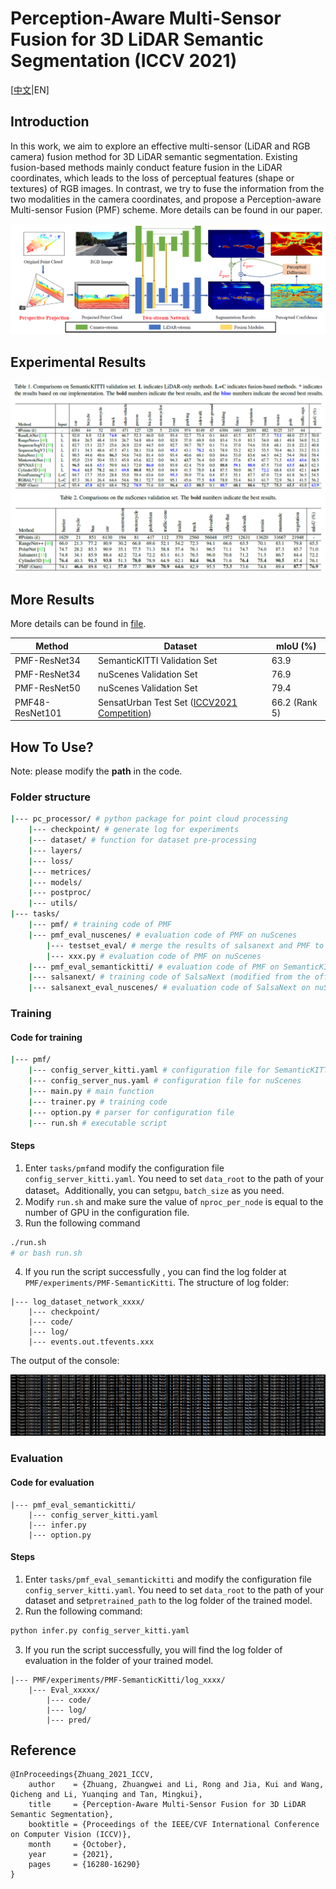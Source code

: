 # Perception-Aware Multi-Sensor Fusion for 3D LiDAR Semantic Segmentation (ICCV 2021)

[[中文](./README.md)|EN]

## Introduction

In this work, we aim to explore an effective multi-sensor (LiDAR and RGB camera) fusion method for 3D LiDAR semantic segmentation. Existing fusion-based methods mainly conduct feature fusion in the LiDAR coordinates, which leads to the loss of perceptual features (shape or textures) of RGB images.    In contrast, we try to fuse the information from the two modalities in the camera coordinates, and propose a Perception-aware Multi-sensor Fusion (PMF) scheme. More details can be found in our paper.

![image-20211013141408045](assets/image-20211013141408045.png)

## Experimental Results

![image-20211013144333265](assets/image-20211013144333265.png)

## More Results

More details can be found in [file](./more_experiment_config.md).

| Method          | Dataset                                                      | mIoU (%)      |
| --------------- | ------------------------------------------------------------ | ------------- |
| PMF-ResNet34    | SemanticKITTI Validation Set                                 | 63.9          |
| PMF-ResNet34    | nuScenes Validation Set                                      | 76.9          |
| PMF-ResNet50    | nuScenes Validation Set                                      | 79.4          |
| PMF48-ResNet101 | SensatUrban Test Set ([ICCV2021 Competition](https://competitions.codalab.org/competitions/31519#results)) | 66.2 (Rank 5) |



## How To Use?

Note: please modify the **path** in the code.

### Folder structure

```bash
|--- pc_processor/ # python package for point cloud processing
	|--- checkpoint/ # generate log for experiments
	|--- dataset/ # function for dataset pre-processing
	|--- layers/
	|--- loss/ 
	|--- metrices/ 
	|--- models/
	|--- postproc/ 
	|--- utils/
|--- tasks/ 
	|--- pmf/ # training code of PMF
	|--- pmf_eval_nuscenes/ # evaluation code of PMF on nuScenes
		|--- testset_eval/ # merge the results of salsanext and PMF to generate results for testset
		|--- xxx.py # evaluation code of PMF on nuScenes
	|--- pmf_eval_semantickitti/ # evaluation code of PMF on SemanticKITTI
	|--- salsanext/ # training code of SalsaNext (modified from the official version)
	|--- salsanext_eval_nuscenes/ # evaluation code of SalsaNext on nuScenes
```



### Training

#### Code for training

```bash
|--- pmf/
	|--- config_server_kitti.yaml # configuration file for SemanticKITTI
	|--- config_server_nus.yaml # configuration file for nuScenes
	|--- main.py # main function
	|--- trainer.py # training code
	|--- option.py # parser for configuration file
	|--- run.sh # executable script 
```

#### Steps

1. Enter `tasks/pmf`and modify the configuration file `config_server_kitti.yaml`. You need to set `data_root` to the path of your dataset。Additionally, you can set`gpu`, `batch_size` as you need.
2. Modify  `run.sh` and make sure the value of `nproc_per_node` is equal to the number of GPU in the configuration file.
3. Run the following command

```bash
./run.sh
# or bash run.sh
```

4. If you run the script successfully , you can find the log folder at `PMF/experiments/PMF-SemanticKitti`. The structure of log folder:

```
|--- log_dataset_network_xxxx/
	|--- checkpoint/ 
	|--- code/ 
	|--- log/ 
	|--- events.out.tfevents.xxx
```

The output of the console:

![image-20211013152939956](assets/image-20211013152939956.png)

### Evaluation

#### Code for evaluation

```
|--- pmf_eval_semantickitti/ 
	|--- config_server_kitti.yaml 
	|--- infer.py 
	|--- option.py
```

#### Steps

1. Enter `tasks/pmf_eval_semantickitti` and modify the configuration file  `config_server_kitti.yaml`. You need to set  `data_root`  to the path of your dataset and set`pretrained_path` to the log folder of the trained model.
2. Run the following command:

```bash
python infer.py config_server_kitti.yaml
```

3. If you run the script successfully, you will find the log folder of evaluation in the folder of your trained model. 

```
|--- PMF/experiments/PMF-SemanticKitti/log_xxxx/ 
	|--- Eval_xxxxx/ 
		|--- code/ 
		|--- log/ 
		|--- pred/ 
```

## Reference

```
@InProceedings{Zhuang_2021_ICCV,
    author    = {Zhuang, Zhuangwei and Li, Rong and Jia, Kui and Wang, Qicheng and Li, Yuanqing and Tan, Mingkui},
    title     = {Perception-Aware Multi-Sensor Fusion for 3D LiDAR Semantic Segmentation},
    booktitle = {Proceedings of the IEEE/CVF International Conference on Computer Vision (ICCV)},
    month     = {October},
    year      = {2021},
    pages     = {16280-16290}
}
```





